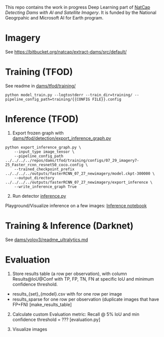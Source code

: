 This repo contains the work in progress Deep Learning part of [NatCap](https://naturalcapitalproject.stanford.edu/) *Detecting Dams with AI and Satellite Imagery*. 
It is funded by the National Geogrpahic and Microsoft AI for Earth program. 

# Imagery
See https://bitbucket.org/natcap/extract-dams/src/default/

# Training (TFOD)

See readme in [dams/tfod/training/](https://github.com/charlottegiseleweil/dams/tree/master/tfod/training)
```
python model_train.py --logtostderr --train_dir=training/ --pipeline_config_path=training/{{CONFIG FILE}}.config
```

# Inference (TFOD)

1) Export frozen graph with [dams/tfod/detection/export_inference_graph.py](https://github.com/charlottegiseleweil/dams/tree/master/tfod/detection)
```
python export_inference_graph.py \
    --input_type image_tensor \
    --pipeline_config_path ../../../../repos/dams/tfod/training/configs/07_29_imagery7-25_Faster_rcnn_resnet50_coco.config \
    --trained_checkpoint_prefix ../../../../outputs/fasterRCNN_07_27_newimagery/model.ckpt-300000 \
    --output_directory ../../../../outputs/fasterRCNN_07_27_newimagery/export_inference \
    --write_inference_graph True
```

2) Run detector [inference.py](https://github.com/charlottegiseleweil/dams/tree/master/tfod/detection/inference.py)

Playground/Visualize inference on a few images: [Inference notebook](https://github.com/charlottegiseleweil/dams/blob/master/tfod/detection/Inference.ipynb)

# Training & Inference (Darknet)
See [dams/yolov3/readme_ultralytics.md](https://github.com/charlottegiseleweil/dams/blob/master/yolov3/readme_ultralytics.md)

# Evaluation
1) Store results table (a row per observation), with column Results@IoU@Conf with TP, FP, TN, FN at specific IoU and minimum confidence threshold.
* results_{set}_{model}.csv with for one row per image
* results_sparse for one row per observation (duplicate images that have FP+FN) [make_results_table]

2) Calculate custom Evaluation metric: Recall @ 5% IoU and min confidence threshold = ??? [evaluation.py]

3) Visualize images